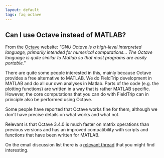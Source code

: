 ```yaml
---
layout: default
tags: faq octave
---
```



## Can I use Octave instead of MATLAB?

From the [Octave](http://www.gnu.org/software/octave) website: *"GNU Octave is a high-level interpreted language, primarily intended for numerical computations... The Octave language is quite similar to Matlab so that most programs are easily portable."*

There are quite some people interested in this, mainly because Octave provides a free alternative to MATLAB. We do FieldTrip development in MATLAB and do all our own analyses in Matlab. Parts of the code (e.g. the plotting functions) are written in a way that is rather MATLAB specific. However, the core computations that you can do with FieldTrip can in principle also be performed using Octave. 

Some people have reported that Octave works fine for them, although we don't have precise details on what works and what not. 

Relevant is that Octave 3.4.0 is much faster on matrix operations than previous versions and has an improved compatibility with scripts and functions that have been written for MATLAB.

On the email discussion list there is a [relevant thread](http://mailman.science.ru.nl/pipermail/fieldtrip/2010-December/003339.html) that you might find interesting.
    


